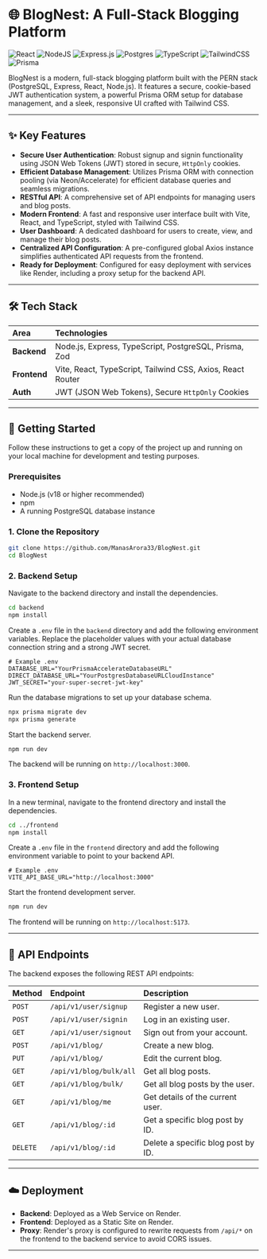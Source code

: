 # 🌐 BlogNest: A Full-Stack Blogging Platform

![React](https://img.shields.io/badge/react-%2320232a.svg?style=for-the-badge&logo=react&logoColor=%2361DAFB)
![NodeJS](https://img.shields.io/badge/node.js-339933?style=for-the-badge&logo=nodedotjs&logoColor=white)
![Express.js](https://img.shields.io/badge/express.js-%23404d59.svg?style=for-the-badge&logo=express&logoColor=%2361DAFB)
![Postgres](https://img.shields.io/badge/postgres-%23316192.svg?style=for-the-badge&logo=postgresql&logoColor=white)
![TypeScript](https://img.shields.io/badge/typescript-%23007ACC.svg?style=for-the-badge&logo=typescript&logoColor=white)
![TailwindCSS](https://img.shields.io/badge/tailwindcss-%2338B2AC.svg?style=for-the-badge&logo=tailwind-css&logoColor=white)
![Prisma](https://img.shields.io/badge/Prisma-3982CE?style=for-the-badge&logo=Prisma&logoColor=white)

BlogNest is a modern, full-stack blogging platform built with the PERN stack (PostgreSQL, Express, React, Node.js). It features a secure, cookie-based JWT authentication system, a powerful Prisma ORM setup for database management, and a sleek, responsive UI crafted with Tailwind CSS.

---

## ✨ Key Features

- **Secure User Authentication**: Robust signup and signin functionality using JSON Web Tokens (JWT) stored in secure, `HttpOnly` cookies.
- **Efficient Database Management**: Utilizes Prisma ORM with connection pooling (via Neon/Accelerate) for efficient database queries and seamless migrations.
- **RESTful API**: A comprehensive set of API endpoints for managing users and blog posts.
- **Modern Frontend**: A fast and responsive user interface built with Vite, React, and TypeScript, styled with Tailwind CSS.
- **User Dashboard**: A dedicated dashboard for users to create, view, and manage their blog posts.
- **Centralized API Configuration**: A pre-configured global Axios instance simplifies authenticated API requests from the frontend.
- **Ready for Deployment**: Configured for easy deployment with services like Render, including a proxy setup for the backend API.

---

## 🛠️ Tech Stack

| Area      | Technologies                                       |
| :-------- | :------------------------------------------------- |
| **Backend** | Node.js, Express, TypeScript, PostgreSQL, Prisma, Zod |
| **Frontend**| Vite, React, TypeScript, Tailwind CSS, Axios, React Router |
| **Auth**    | JWT (JSON Web Tokens), Secure `HttpOnly` Cookies   |

---

## 🚀 Getting Started

Follow these instructions to get a copy of the project up and running on your local machine for development and testing purposes.

### Prerequisites

- Node.js (v18 or higher recommended)
- npm
- A running PostgreSQL database instance

### 1. Clone the Repository

```bash
git clone https://github.com/ManasArora33/BlogNest.git
cd BlogNest
```

### 2. Backend Setup

Navigate to the backend directory and install the dependencies.

```bash
cd backend
npm install
```

Create a `.env` file in the `backend` directory and add the following environment variables. Replace the placeholder values with your actual database connection string and a strong JWT secret.

```env
# Example .env
DATABASE_URL="YourPrismaAccelerateDatabaseURL"
DIRECT_DATABASE_URL="YourPostgresDatabaseURLCloudInstance"
JWT_SECRET="your-super-secret-jwt-key"
```

Run the database migrations to set up your database schema.

```bash
npx prisma migrate dev
npx prisma generate
```

Start the backend server.

```bash
npm run dev
```
The backend will be running on `http://localhost:3000`.

### 3. Frontend Setup

In a new terminal, navigate to the frontend directory and install the dependencies.

```bash
cd ../frontend
npm install
```

Create a `.env` file in the `frontend` directory and add the following environment variable to point to your backend API.

```env
# Example .env
VITE_API_BASE_URL="http://localhost:3000"
```

Start the frontend development server.

```bash
npm run dev
```
The frontend will be running on `http://localhost:5173`.

---

## 📝 API Endpoints

The backend exposes the following REST API endpoints:

| Method | Endpoint              | Description                     |
| :----- | :-------------------- | :------------------------------ |
| `POST` | `/api/v1/user/signup` | Register a new user.            |
| `POST` | `/api/v1/user/signin` | Log in an existing user.        |
| `GET`  | `/api/v1/user/signout`| Sign out from your account.        |
| `POST` | `/api/v1/blog/`       | Create a new blog. |
| `PUT`  | `/api/v1/blog/`       | Edit the current blog. |
| `GET`  | `/api/v1/blog/bulk/all`    | Get all blog posts.             |
| `GET`  | `/api/v1/blog/bulk/`    | Get all blog posts by the user.             |
| `GET`  | `/api/v1/blog/me`     | Get details of the current user. |
| `GET`  | `/api/v1/blog/:id`    | Get a specific blog post by ID. |
| `DELETE`  | `/api/v1/blog/:id`    | Delete a specific blog post by ID. |

---

## ☁️ Deployment

- **Backend**: Deployed as a Web Service on Render.
- **Frontend**: Deployed as a Static Site on Render.
- **Proxy**: Render's proxy is configured to rewrite requests from `/api/*` on the frontend to the backend service to avoid CORS issues.

---